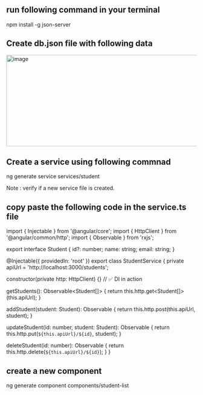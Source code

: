 ## run following command in your terminal

npm install -g json-server

## Create db.json file with following data

<img width="832" height="242" alt="image" src="https://github.com/user-attachments/assets/66d2be74-3761-46d7-89b9-50d69af893a4" />

## Create a service using following commnad

ng generate service services/student

Note : verify if a new service file is created.

## copy paste the following code in the service.ts file 

import { Injectable } from '@angular/core';
import { HttpClient } from '@angular/common/http';
import { Observable } from 'rxjs';

export interface Student {
  id?: number;
  name: string;
  email: string;
}

@Injectable({
  providedIn: 'root'
})
export class StudentService {
  private apiUrl = 'http://localhost:3000/students';

  constructor(private http: HttpClient) {}  // ✅ DI in action

  getStudents(): Observable<Student[]> {
    return this.http.get<Student[]>(this.apiUrl);
  }

  addStudent(student: Student): Observable<Student> {
    return this.http.post<Student>(this.apiUrl, student);
  }

  updateStudent(id: number, student: Student): Observable<Student> {
    return this.http.put<Student>(`${this.apiUrl}/${id}`, student);
  }

  deleteStudent(id: number): Observable<void> {
    return this.http.delete<void>(`${this.apiUrl}/${id}`);
  }
}

## create a new component

ng generate component components/student-list


